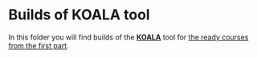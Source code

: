 # Builds of KOALA tool

In this folder you will find builds of the [**KOALA**](https://github.com/JetBrains-Research/tasktracker-3) tool 
for [the ready courses from the first part](./../../Part1-Creating-In-IDE-Course/Ready-Courses).
